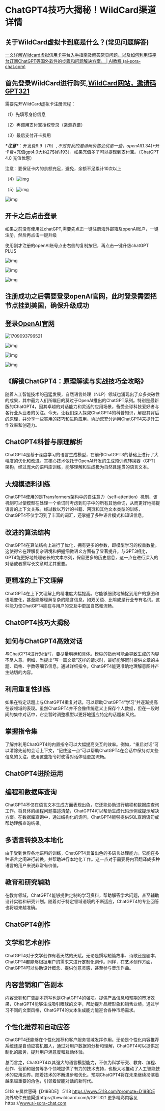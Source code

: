 #  ChatGPT4技巧大揭秘！WildCard渠道详情

## 关于WildCard虚拟卡到底是什么？(常见问题解答)

[一文详解Wildcard虚拟信用卡平台入手指南及解答常见问题，以及如何利用该平台订阅ChatGPT等国外软件的步骤和问题解决方案。 | AI教程 (ai-sora-chat.com)](https://ai-sora-chat.com/#/handbook/Detailed-explanation-of-Wildcard.html)

## 首先登录WildCard进行购买,[WildCard网站，邀请码GPT321](https://bewildcard.com/i/GPT321)

需要先开WildCard虚拟卡注册流程：

（1）先填写身份信息

（2）再调用支付宝授权登录（亲测靠谱）

（3）最后支付开卡费用

***\*注意\****：开发费9.9$（79）,不过有我的邀请码价格会优惠一些，openAI(1.34$)+开卡费+充值gpt4.0大约27$(约193），如果充值多了可以提现到支付宝。（ChatGPT 4.0 充值优惠）

注意：要保证卡内的余额充足，避免，余额不足累计10次以上

（4）![img](https://chatd.oss-us-east-1.aliyuncs.com/img2/202403050828684.jpeg)

（5）![img](https://chatd.oss-us-east-1.aliyuncs.com/img2/202403050828267.jpeg)

![img](https://chatd.oss-us-east-1.aliyuncs.com/img2/202403050828975.jpeg)

## 开卡之后点击登录

如果之前没有使用过chatGPT,需要先点击一键注册海外邮箱及openAI账户，一键注册，然后再点击一键升级

使用刚才注册的openAI账号点击右侧的复制按钮，再点击一键升级chatGPT PLUS

![img](https://chatd.oss-us-east-1.aliyuncs.com/img2/202403050828113.jpeg)

![img](https://chatd.oss-us-east-1.aliyuncs.com/img2/202403050828123.jpeg)

![img](https://chatd.oss-us-east-1.aliyuncs.com/img2/202403050828278.jpeg)

## 注册成功之后需要登录openAI官网，此时登录需要把节点挂到美国，确保升级成功

## 登录[OpenAI官网](https://openai.com/)

![1709093796521](https://chatd.oss-us-east-1.aliyuncs.com/img2/202403050828111.jpeg)

![img](https://chatd.oss-us-east-1.aliyuncs.com/img2/202403050828101.jpeg)

![img](https://chatd.oss-us-east-1.aliyuncs.com/img2/202403050828937.jpeg)

![img](https://chatd.oss-us-east-1.aliyuncs.com/img2/202403050828081.jpeg)

## 《解锁ChatGPT4：原理解读与实战技巧全攻略》

随着人工智能技术的迅猛发展，自然语言处理（NLP）领域也涌现出了众多突破性的成果，其中最为人们所瞩目的莫过于OpenAI推出的ChatGPT系列。特别是最新版的ChatGPT4，因其卓越的对话能力和灵活的应用场景，备受全球科技爱好者与各行业从业者的关注。今天，让我们深入探究ChatGPT4的科普知识，解密其背后的原理，并分享一些实用的技巧和进阶应用，协助您充分运用ChatGPT4来提升工作效率和创造力。

##  ChatGPT4科普与原理解析

ChatGPT4是基于深度学习的语言生成模型，在前作ChatGPT3的基础上进行了大幅度的优化和改进。其核心技术依托于OpenAI开发的生成预训练转换器（GPT）架构，经过庞大的语料库训练，能够理解和生成极为自然且连贯的语言文本。

##  大规模语料训练

ChatGPT4使用的是Transformers架构中的自注意力（self-attention）机制，该机制可以使模型在处理一个单词时考虑到句子中的所有其他单词，从而更好地捕捉语言的上下文关系。经过数以万计的书籍、网页和其他文本类型的训练，ChatGPT4不仅学习到了丰富的词汇，还掌握了多种语言模式和知识信息。

##  改进的算法结构

ChatGPT4在算法结构上进行了优化，拥有更多的参数，即模型学习的权重数量。这使得它在理解复杂语境和把握细微语义方面有了显著提升。与GPT3相比，GPT4能更好地处理较长的文本序列，保留更多的历史信息，这一点在进行深入的对话或者撰写长文章时尤其重要。

##  更精准的上下文理解

ChatGPT4在上下文理解上的精准度大幅提高。它能够细致地捕捉到用户的意图和语境变化，甚至能够理解复杂的隐含信息，如双关语、比喻或是行业专有名词。这种能力使ChatGPT4能在与用户的交互中更加自然和流畅。

##  ChatGPT4技巧大揭秘

##  如何与ChatGPT4高效对话

与ChatGPT4进行对话时，要尽量明确和具体。模糊的指示可能会导致生成的内容不尽人意。例如，当提出“写一篇文章”这样的请求时，最好能够同时提供文章的主题、风格、字数等细节信息。通过详细指令，ChatGPT4能更准确地理解意图并产生贴切的内容。

##  利用重复性训练

如果在特定话题上与ChatGPT4重复对话，可以帮助ChatGPT4“学习”并逐渐提高在该领域的表现。虽然ChatGPT4并不会像传统意义上保存个人数据，但在一段时间的集中对话中，它会暂时调整模型以更好地适应特定的话题和风格。

##  掌握指令集

了解并利用ChatGPT4的内置指令可以大幅提高交互的效率。例如，“重启对话”可以清除先前的会话上下文，“记住这一点”可以帮助ChatGPT4在会话中保持对某些信息的关注，使用这些指令将使得对话体验更加流畅。

##  ChatGPT4进阶运用

##  编程和数据库查询

ChatGPT4不仅在语言文本生成方面表现出色，它还能协助进行编程和数据库查询工作。将具体的编程问题描述清楚，ChatGPT4可以帮助生成代码示例或提示解决方案。在数据库查询中，通过结构化的询问，ChatGPT4能够提供SQL查询语句或帮助理解查询结果。

##  多语言转换及本地化

由于受到世界各地语料的训练，ChatGPT4具备出色的多语言处理能力。它能在多种语言之间进行转换，并帮助进行本地化工作。这一点对于需要将内容翻译成多种语言的用户来说非常有价值。

##  教育和研究辅助

在教育领域，ChatGPT4能够提供定制的学习资料，帮助解答学术问题，甚至辅助设计实验和研究计划。随着对于特定领域语境的不断适应，ChatGPT4的专业回答也将越来越准确。

##  ChatGPT4创作

##  文学和艺术创作

ChatGPT4对于文学创作有着天然的天赋。无论是撰写短篇故事、诗歌还是剧本，ChatGPT4都能够根据用户的需求来进行定制化创作。同样，在艺术创作方面，ChatGPT4可以协助设计概念、提供创意灵感，甚至参与音乐作曲。

##  内容营销和广告副本

内容营销和广告副本撰写也是ChatGPT4的强项。提供产品信息和预期的市场效果，ChatGPT4能够生成吸引眼球的文字，帮助提升品牌形象和销售业绩。通过学习不同的文案风格，ChatGPT4的文本生成能力能迎合各种市场需求。

##  个性化推荐和自动应答

ChatGPT4还能够在个性化推荐和客户服务领域发挥作用。无论是个性化内容推荐系统还是自动应答机器人，通过对用户数据的分析和理解，ChatGPT4可以提供定制化的服务，提升用户满意度和互动体验。

总而言之，ChatGPT4以其强大的语言模型能力，不仅为科学研究、教育、编程、创作、营销和服务等多个领域提供了有力的技术支持，也极大地推动了人工智能技术的应用边界。随着技术的不断进步和优化，预期ChatGPT4将在未来继续扮演着越来越重要的角色，引领着智能对话的新时代。

5118   专属优惠码【D18BDE】
5118 https://www.5118.com?promote=D18BDE
海外软件充值渠道https://bewildcard.com/i/GPT321
更多精彩内容见https://www.ai-sora-chat.com
